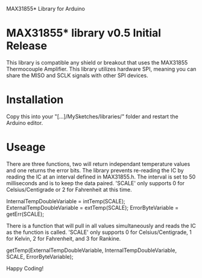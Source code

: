 MAX31855* Library for Arduino

MAX31855* library v0.5 Initial Release
================================
This library is compatible any shield or breakout that uses the MAX31855 Thermocouple Amplifier.
This library utilizes hardware SPI, meaning you can share the MISO and SCLK signals with other SPI devices.

Installation
==============
Copy this into your "[...]/MySketches/libraries/" folder and restart the Arduino editor.


Useage
==============
There are three functions, two will return independant temperature values and one returns the error bits.
The library prevents re-reading the IC by reading the IC at an interval defined in MAX31855.h.
The interval is set to 50 milliseconds and is to keep the data paired. 
'SCALE' only supports 0 for Celsius/Centigrade or 2 for Fahrenheit at this time.

InternalTempDoubleVariable = intTemp(SCALE);
ExternalTempDoubleVariable = extTemp(SCALE);
ErrorByteVariable = getErr(SCALE);


There is a function that will pull in all values simultaneously and reads the IC as the function is called.
'SCALE' only supports 0 for Celsius/Centigrade, 1 for Kelvin, 2 for Fahrenheit, and 3 for Rankine.

 getTemp(ExternalTempDoubleVariable, InternalTempDoubleVariable, SCALE, ErrorByteVariable);

Happy Coding!
